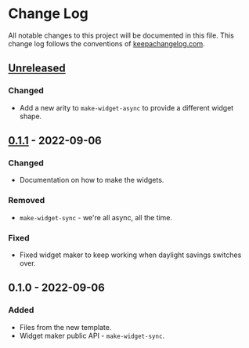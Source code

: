 # Change Log
All notable changes to this project will be documented in this file. This change log follows the conventions of [keepachangelog.com](http://keepachangelog.com/).

## [Unreleased]
### Changed
- Add a new arity to `make-widget-async` to provide a different widget shape.

## [0.1.1] - 2022-09-06
### Changed
- Documentation on how to make the widgets.

### Removed
- `make-widget-sync` - we're all async, all the time.

### Fixed
- Fixed widget maker to keep working when daylight savings switches over.

## 0.1.0 - 2022-09-06
### Added
- Files from the new template.
- Widget maker public API - `make-widget-sync`.

[Unreleased]: https://github.com/dunnage/filament/compare/0.1.1...HEAD
[0.1.1]: https://github.com/dunnage/filament/compare/0.1.0...0.1.1
